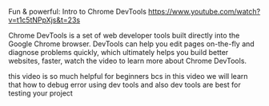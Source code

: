 
Fun & powerful: Intro to Chrome DevTools
https://www.youtube.com/watch?v=t1c5tNPpXjs&t=23s

Chrome DevTools is a set of web developer tools built directly into the Google Chrome browser. DevTools can help you edit pages on-the-fly and diagnose problems quickly, which ultimately helps you build better websites, faster, watch the video to learn more about Chrome DevTools.


this video is so much helpful for beginners bcs in this video we will learn that how to debug error using dev tools and also dev tools are best for testing your project
